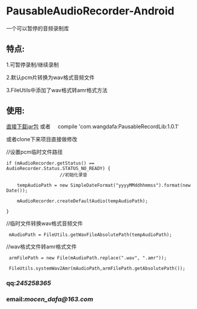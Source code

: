 # PausableAudioRecorder-Android


一个可以暂停的音频录制库



## 特点:
1.可暂停录制/继续录制

2.默认pcm片转换为wav格式音频文件

3.FileUtils中添加了wav格式转amr格式方法

## 使用:
[直接下载jar包](https://github.com/dafaWang/pausableAudioRecorder/releases/download/1.0/pausableAudioRecorder.jar)
或者
     compile 'com.wangdafa:PausableRecordLib:1.0.1'

或者clone下来项目直接做修改

//设置pcm临时文件路径


    if (mAudioRecorder.getStatus() == AudioRecorder.Status.STATUS_NO_READY) {
                        //初始化录音

        tempAudioPath = new SimpleDateFormat("yyyyMMddhhmmss").format(new Date());

        mAudioRecorder.createDefaultAudio(tempAudioPath);

    }



//临时文件转换wav格式音频文件


     mAudioPath = FileUtils.getWavFileAbsolutePath(tempAudioPath);



//wav格式文件转amr格式文件


     armFilePath = new File(mAudioPath.replace(".wav", ".amr"));

     FileUtils.systemWav2Amr(mAudioPath,armFilePath.getAbsolutePath());




### qq:_245258365_
### email:_mocen_dafa@163.com_




